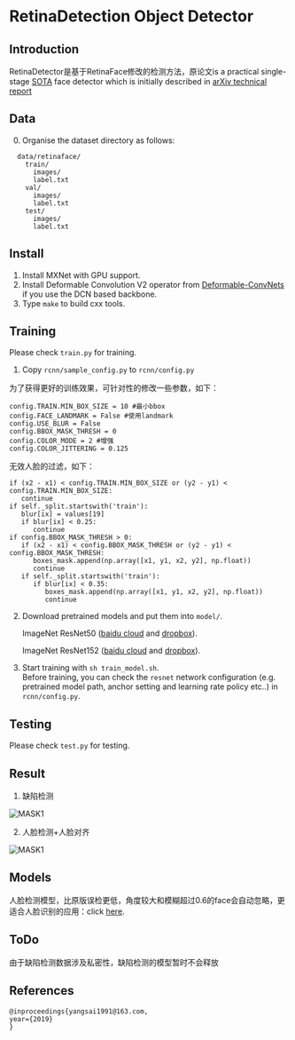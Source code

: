 # RetinaDetection Object Detector

## Introduction

RetinaDetector是基于RetinaFace修改的检测方法，原论文is a practical single-stage [SOTA](http://shuoyang1213.me/WIDERFACE/WiderFace_Results.html) face detector which is initially described in [arXiv technical report](https://arxiv.org/abs/1905.00641)

## Data

0. Organise the dataset directory as follows:

```Shell
  data/retinaface/
    train/
      images/
      label.txt
    val/
      images/
      label.txt
    test/
      images/
      label.txt
```

## Install

1. Install MXNet with GPU support.
2. Install Deformable Convolution V2 operator from [Deformable-ConvNets](https://github.com/msracver/Deformable-ConvNets) if you use the DCN based backbone.
3. Type ``make`` to build cxx tools.

## Training

Please check ``train.py`` for training.

1. Copy ``rcnn/sample_config.py`` to ``rcnn/config.py``

为了获得更好的训练效果，可针对性的修改一些参数，如下：

```Shell
config.TRAIN.MIN_BOX_SIZE = 10 #最小bbox
config.FACE_LANDMARK = False #使用landmark
config.USE_BLUR = False
config.BBOX_MASK_THRESH = 0
config.COLOR_MODE = 2 #增强
config.COLOR_JITTERING = 0.125
```

无效人脸的过滤，如下：
```Shell
if (x2 - x1) < config.TRAIN.MIN_BOX_SIZE or (y2 - y1) < config.TRAIN.MIN_BOX_SIZE:
   continue
if self._split.startswith('train'):
   blur[ix] = values[19]
   if blur[ix] < 0.25:
      continue
if config.BBOX_MASK_THRESH > 0:
   if (x2 - x1) < config.BBOX_MASK_THRESH or (y2 - y1) < config.BBOX_MASK_THRESH:
      boxes_mask.append(np.array([x1, y1, x2, y2], np.float))
      continue
   if self._split.startswith('train'):
      if blur[ix] < 0.35:
         boxes_mask.append(np.array([x1, y1, x2, y2], np.float))
         continue
```

2. Download pretrained models and put them into ``model/``. 

    ImageNet ResNet50 ([baidu cloud](https://pan.baidu.com/s/1WAkU9ZA_j-OmzO-sdk9whA) and [dropbox](https://www.dropbox.com/s/48b850vmnaaasfl/imagenet-resnet-50.zip?dl=0)). 

    ImageNet ResNet152 ([baidu cloud](https://pan.baidu.com/s/1nzQ6CzmdKFzg8bM8ChZFQg) and [dropbox](https://www.dropbox.com/s/8ypcra4nqvm32v6/imagenet-resnet-152.zip?dl=0)).

3. Start training with ``sh train_model.sh``.  
Before training, you can check the ``resnet`` network configuration (e.g. pretrained model path, anchor setting and learning rate policy etc..) in ``rcnn/config.py``.

## Testing

Please check ``test.py`` for testing.

## Result

1. 缺陷检测

![MASK1](https://github.com/bleakie/RetinaDetection/blob/master/images/00001673.jpg)

2. 人脸检测+人脸对齐

![MASK1](https://github.com/bleakie/RetinaDetection/blob/master/images/0000.png)

## Models

人脸检测模型，比原版误检更低，角度较大和模糊超过0.6的face会自动忽略，更适合人脸识别的应用：click [here](http://www.multcloud.com/share/5079e926-283b-4833-a216-b3de42eea0fe).

## ToDo

由于缺陷检测数据涉及私密性，缺陷检测的模型暂时不会释放

## References

```
@inproceedings{yangsai1991@163.com,
year={2019}
}
```


